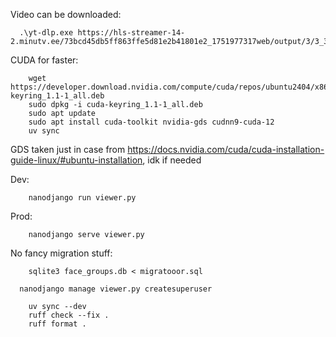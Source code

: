 Video can be downloaded:
```shell
  .\yt-dlp.exe https://hls-streamer-14-2.minutv.ee/73bcd45db5ff863ffe5d81e2b41801e2_1751977317web/output/3/3_34368457_e7f5402b2b51c5b4a2ee1b5fa23b8352/hd.m3u8
```

CUDA for faster:
```shell
    wget https://developer.download.nvidia.com/compute/cuda/repos/ubuntu2404/x86_64/cuda-keyring_1.1-1_all.deb
    sudo dpkg -i cuda-keyring_1.1-1_all.deb
    sudo apt update
    sudo apt install cuda-toolkit nvidia-gds cudnn9-cuda-12
    uv sync
```

GDS taken just in case from https://docs.nvidia.com/cuda/cuda-installation-guide-linux/#ubuntu-installation, idk if needed

Dev:
```shell
    nanodjango run viewer.py
```

Prod:
```shell
    nanodjango serve viewer.py
```

No fancy migration stuff:
```shell
    sqlite3 face_groups.db < migratooor.sql
```

```shell
  nanodjango manage viewer.py createsuperuser
```

```shell
    uv sync --dev
    ruff check --fix .
    ruff format .
```
